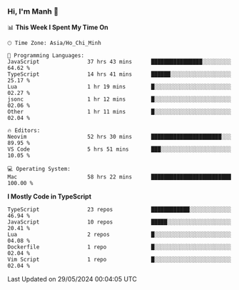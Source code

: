 ### Hi, I'm Manh 👋

<!--START_SECTION:waka-->
📊 **This Week I Spent My Time On** 

```text
🕑︎ Time Zone: Asia/Ho_Chi_Minh

💬 Programming Languages: 
JavaScript               37 hrs 43 mins      ████████████████░░░░░░░░░   64.62 % 
TypeScript               14 hrs 41 mins      ██████░░░░░░░░░░░░░░░░░░░   25.17 % 
Lua                      1 hr 19 mins        █░░░░░░░░░░░░░░░░░░░░░░░░   02.27 % 
jsonc                    1 hr 12 mins        █░░░░░░░░░░░░░░░░░░░░░░░░   02.06 % 
Other                    1 hr 11 mins        █░░░░░░░░░░░░░░░░░░░░░░░░   02.04 % 

🔥 Editors: 
Neovim                   52 hrs 30 mins      ██████████████████████░░░   89.95 % 
VS Code                  5 hrs 51 mins       ███░░░░░░░░░░░░░░░░░░░░░░   10.05 % 

💻 Operating System: 
Mac                      58 hrs 22 mins      █████████████████████████   100.00 % 
```

**I Mostly Code in TypeScript** 

```text
TypeScript               23 repos            ████████████░░░░░░░░░░░░░   46.94 % 
JavaScript               10 repos            █████░░░░░░░░░░░░░░░░░░░░   20.41 % 
Lua                      2 repos             █░░░░░░░░░░░░░░░░░░░░░░░░   04.08 % 
Dockerfile               1 repo              █░░░░░░░░░░░░░░░░░░░░░░░░   02.04 % 
Vim Script               1 repo              █░░░░░░░░░░░░░░░░░░░░░░░░   02.04 % 
```




 Last Updated on 29/05/2024 00:04:05 UTC
<!--END_SECTION:waka-->
